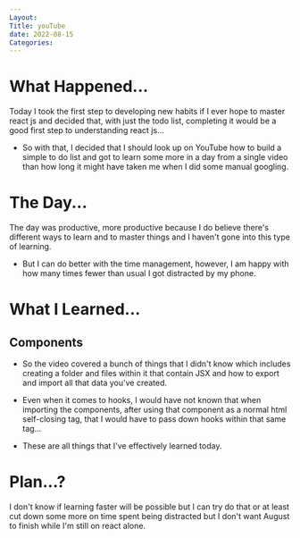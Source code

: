 ```yaml
---
Layout:
Title: youTube
date: 2022-08-15
Categories:
---
```


# What Happened...

Today I took the first step to developing new habits if I ever hope to master react js and decided that, with just the todo list, completing it would be a good first step to understanding react js...

- So with that, I decided that I should look up on YouTube how to build a simple to do list and got to learn some more in a day from a single video than how long it might have taken me when I did some manual googling.

# The Day...

The day was productive, more productive because I do believe there's different ways to learn and to master things and I haven't gone into this type of learning.

- But I can do better with the time management, however, I am happy with how many times fewer than usual I got distracted by my phone.

# What I Learned...

## Components

- So the video covered a bunch of things that I didn't know which includes creating a folder and files within it that contain JSX and how to export and import all that data you've created.

- Even when it comes to hooks, I would have not known that when importing the components, after using that component as a normal html self-closing tag, that I would have to pass down hooks within that same tag...

- These are all things that I've effectively learned today.

# Plan...?

I don't know if learning faster will be possible but I can try do that or at least cut down some more on time spent being distracted but I don't want August to finish while I'm still on react alone.
